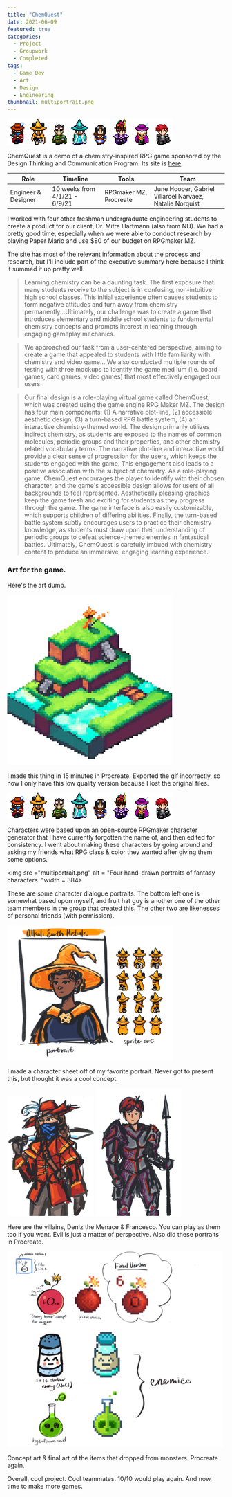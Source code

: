 ```yaml
---
title: "ChemQuest"
date: 2021-06-09
featured: true
categories: 
  - Project
  - Groupwork
  - Completed
tags:
  - Game Dev
  - Art
  - Design
  - Engineering
thumbnail: multiportrait.png
---
```

<img src ="lineup_large.png" alt = "Pixel art lineup of fantasy characters" width = 384>


ChemQuest is a demo of a chemistry-inspired RPG game sponsored by the Design Thinking and Communication Program. Its site is [here](https://sites.google.com/u.northwestern.edu/chemquest/home).

| Role      | Timeline | Tools  |  Team   |
| --------  | -------- | ------ | ------- |
| Engineer & Designer | 10 weeks from 4/1/21 - 6/9/21 | RPGmaker MZ, Procreate| June Hooper, Gabriel Villaroel Narvaez, Natalie Norquist |





I worked with four other freshman undergraduate engineering students to create a product for our client, 
Dr. Mitra Hartmann (also from NU). We had a pretty good time, especially when we were able to conduct
research by playing Paper Mario and use $80 of our budget on RPGmaker MZ. 

The site has most of the relevant information about the process and research, but I'll include part of the executive summary here because I think it summed it up pretty well. 

> Learning chemistry can be a daunting task. The first exposure that many students receive to the subject is in confusing, non-intuitive high school classes. This initial experience often causes students to form negative attitudes and turn away from chemistry permanently...Ultimately, our challenge was to create a game that introduces elementary and middle school students to fundamental chemistry concepts and prompts interest in learning through engaging gameplay mechanics. 

> We approached our task from a user-centered perspective, aiming to create a game that appealed to students with little familiarity with chemistry and video game... We also conducted multiple rounds of testing with three mockups to identify the game med ium (i.e. board games, card games, video games) that most effectively engaged our users. 

> Our final design is a role-playing virtual game called ChemQuest, which was created using the game engine RPG Maker MZ. The design has four main components: (1) A narrative plot-line, (2) accessible aesthetic design, (3) a turn-based RPG battle system, (4) an interactive chemistry-themed world. The design primarily utilizes indirect chemistry, as students are exposed to the names of common molecules, periodic groups and their properties, and other chemistry-related vocabulary terms. The narrative plot-line and interactive world provide a clear sense of progression for the users, which keeps the students engaged with the game. This engagement also leads to a positive association with the subject of chemistry. As a role-playing game, ChemQuest encourages the player to identify with their chosen character, and the game's accessible design allows for users of all backgrounds to feel represented. Aesthetically pleasing graphics keep the game fresh and exciting for students as they progress through the game. The game interface is also easily customizable, which supports children of differing abilities. Finally, the turn-based battle system subtly encourages users to practice their chemistry knowledge, as students must draw upon their understanding of periodic groups to defeat science-themed enemies in fantastical battles. Ultimately, ChemQuest is carefully imbued with chemistry content to produce an immersive, engaging learning experience.

### Art for the game. 
Here's the art dump.

![Animation of a isometric hill bobbing up and down with a wizard shooting sparks at the top](chemquest.gif)	

I made this thing in 15 minutes in Procreate. Exported the gif incorrectly, so now I only have this low quality version because I lost the original files. 

<img src ="lineup_large.png" alt = "Pixel art lineup of fantasy characters" width = 384>

Characters were based upon an open-source RPGmaker character generator that I have currently forgotten the name of, and then edited for consistency. I went about making these characters by going around and asking my friends what RPG class & color they wanted after giving them some options.

<img src ="multiportrait.png" alt = "Four hand-drawn portraits of fantasy characters. "width = 384>

These are some character dialogue portraits. The bottom left one is somewhat based upon myself, and fruit hat guy is another one of the other team members in the group that created this. The other two are likenesses of personal friends (with permission).

<img src ="myachara.png" alt = "Character sheet comprising of: a portrait of a young black woman wearing a yellow witch hat and cloak, and pixel sprites of the same woman from all directions. " width = 384>

I made a character sheet off of my favorite portrait. Never got to present this, but thought it was a cool concept. 

<img src ="DenizSmall.png" alt = "Portrait of a man with luscious, long locks of hair, a jaunty feathered hat, and a blue bandanna scarf. He also has a cutlass." width = 200>
<img src ="FrancescoPortrait.png" alt = "Portrait of a red-haired man in black armor. He is holding a spear and staring straight ahead, for he is a mechanical engineering major and life is suffering." width = 200>

Here are the villains, Deniz the Menace & Francesco. You can play as them too if you want. Evil is just a matter of perspective. Also did these portraits in Procreate.

<img src ="pixelconcept.png" alt = "In order: Sketch of a cherry bomb with with word 'bomb' on it, with a larger 'O'. Pixel art version of same cherry bomb, with and without the 'O' and the number 6. Sketch of a salt shaker with a cute face on it, and the pixel version of it. Labeled 'salt shaker enemy (NaCl)'. Sketch of a flask of green acidic liquid and its pixel variant. Labeled 'hydrofluoric acid'. " width = 500>

Concept art & final art of the items that dropped from monsters. Procreate again.
				
Overall, cool project. Cool teammates. 10/10 would play again. And now, time to make more games. 
				


				



					

